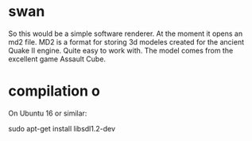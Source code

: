 # swan
So this would be a simple software renderer. At the moment it opens an md2 file. MD2 is a format for storing 3d modeles created for the ancient Quake II engine. Quite easy to work with. The model comes from the excellent game Assault Cube.

# compilation o
On Ubuntu 16 or similar: 

sudo apt-get install libsdl1.2-dev
